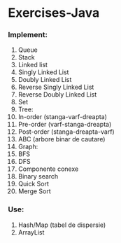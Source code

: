 # Exercises-Java

### Implement:

1. Queue
1. Stack
1. Linked list
  1. Singly Linked List
  1. Doubly Linked List
  1. Reverse Singly Linked List
  1. Reverse Doubly Linked List
1. Set
1. Tree:
  1. In-order (stanga-varf-dreapta) 
  1. Pre-order (varf-stanga-dreapta) 
  1. Post-order (stanga-dreapta-varf)
  1. ABC (arbore binar de cautare)
1. Graph:
  1. BFS
  1. DFS
  1. Componente conexe
1. Binary search
1. Quick Sort
1. Merge Sort

### Use:

1. Hash/Map (tabel de dispersie)
1. ArrayList
